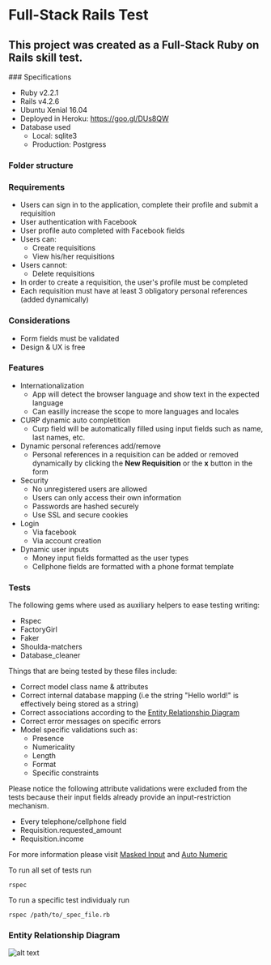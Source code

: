 Full-Stack Rails Test
===================


This project was created as a Full-Stack **Ruby on Rails** skill test.
----------


###<i class="icon-cog"></i> Specifications

- Ruby  v2.2.1
- Rails v4.2.6
- Ubuntu Xenial 16.04
- Deployed in Heroku: https://goo.gl/DUs8QW
- Database used
	- Local: sqlite3
	- Production: Postgress

### <i class="icon-sitemap"></i> Folder structure




### <i class="icon-globe"></i> Requirements

+ Users can sign in to the application, complete their profile and submit a requisition
+ User authentication with Facebook
+ User profile auto completed with Facebook fields
+ Users can:
	+ Create requisitions
	+ View his/her requisitions
+ Users cannot:
	+ Delete requisitions
+ In order to create a requisition, the user's profile must be completed
+ Each requisition must have at least 3 obligatory personal references (added dynamically)

### <i class="icon-bell"></i> Considerations

+ Form fields must be validated
+ Design & UX is free

### <i class="icon-star"></i> Features
+ Internationalization
	+ App will detect the browser language and show text in the expected language
	+ Can easilly increase the scope to more languages and locales
+ CURP dynamic auto completition
	+ Curp field will be automatically filled using input fields such as name, last names, etc.
+ Dynamic personal references add/remove
	+ Personal references in a requisition can be added or removed dynamically by clicking the **New Requisition** or the **x** button in the form
+ Security
	+ No unregistered users are allowed
	+ Users can only access their own information
	+ Passwords are hashed securely
	+ Use SSL and secure cookies
+ Login
	+ Via facebook
	+ Via account creation
+ Dynamic user inputs
	+ Money input fields formatted as the user types
	+ Cellphone fields are formatted with a phone format template

### <i class="icon-laptop"></i> Tests

The following gems where used as auxiliary helpers to ease testing writing:

+ Rspec
+ FactoryGirl
+ Faker
+ Shoulda-matchers
+ Database_cleaner

Things that are being tested by these files include:

+ Correct model class name & attributes
+ Correct internal database mapping (i.e the string "Hello world!" is effectively being stored as a string)
+ Correct associations according to the [Entity Relationship Diagram](#er-diagram)
+ Correct error messages on specific errors
+ Model specific validations such as:
	+ Presence
	+ Numericality
	+ Length
	+ Format
	+ Specific constraints	

Please notice the following attribute validations were excluded from the tests because their input fields already provide an input-restriction mechanism.

+ Every telephone/cellphone field
+ Requisition.requested_amount
+ Requisition.income

For more information please visit [Masked Input](https://github.com/caarlos0/maskedinput-rails) and [Auto Numeric](https://github.com/randoum/autonumeric-rails)

To run all set of tests run

    rspec

To run a specific test individualy run

    rspec /path/to/_spec_file.rb

### <i class="icon-user"></i><a name="er-diagram"> Entity Relationship Diagram</a>

![alt text](https://i.imgur.com/CBVq1kB.png "E-R diagram")
